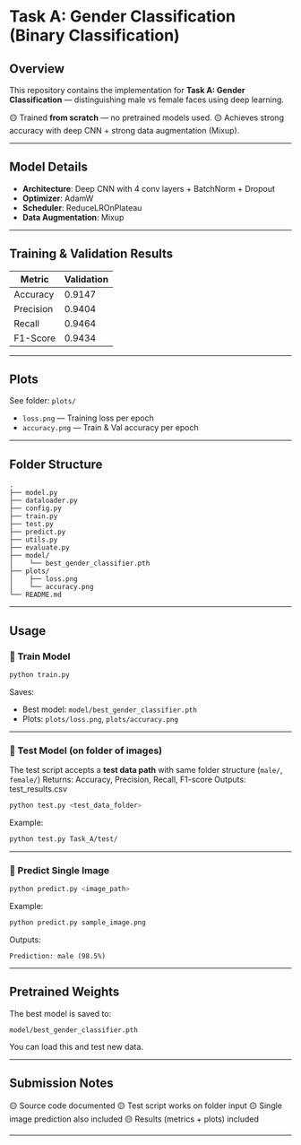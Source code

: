 # Task A: Gender Classification (Binary Classification)

## Overview

This repository contains the implementation for **Task A: Gender Classification** — distinguishing male vs female faces using deep learning.

🟡 Trained **from scratch** — no pretrained models used.
🟡 Achieves strong accuracy with deep CNN + strong data augmentation (Mixup).

---

## Model Details

* **Architecture**: Deep CNN with 4 conv layers + BatchNorm + Dropout
* **Optimizer**: AdamW
* **Scheduler**: ReduceLROnPlateau
* **Data Augmentation**: Mixup

---

## Training & Validation Results

| Metric    | Validation |
| --------- | ---------- |
| Accuracy  | 0.9147     |
| Precision | 0.9404     |
| Recall    | 0.9464     |
| F1-Score  | 0.9434     |

---

## Plots

See folder: `plots/`

* `loss.png` — Training loss per epoch
* `accuracy.png` — Train & Val accuracy per epoch

---

## Folder Structure

```
.
├── model.py
├── dataloader.py
├── config.py
├── train.py
├── test.py
├── predict.py
├── utils.py
├── evaluate.py
├── model/
│    └── best_gender_classifier.pth
├── plots/
│    ├── loss.png
│    └── accuracy.png
└── README.md
```

---

## Usage

### 🔑 Train Model

```bash
python train.py
```

Saves:

* Best model: `model/best_gender_classifier.pth`
* Plots: `plots/loss.png`, `plots/accuracy.png`

---

### 🔑 Test Model (on folder of images)

The test script accepts a **test data path** with same folder structure (`male/`, `female/`)
Returns: Accuracy, Precision, Recall, F1-score
Outputs: test_results.csv

```bash
python test.py <test_data_folder>
```

Example:

```bash
python test.py Task_A/test/
```

---

### 🔑 Predict Single Image

```bash
python predict.py <image_path>
```

Example:

```bash
python predict.py sample_image.png
```

Outputs:

```text
Prediction: male (98.5%)
```

---

## Pretrained Weights

The best model is saved to:

```text
model/best_gender_classifier.pth
```

You can load this and test new data.

---

## Submission Notes

🟡 Source code documented
🟡 Test script works on folder input
🟡 Single image prediction also included
🟡 Results (metrics + plots) included

---
